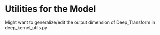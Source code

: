 # Utilities for the Model
Might want to generalize/edit the output dimension of Deep_Transform in deep_kernel_utils.py
